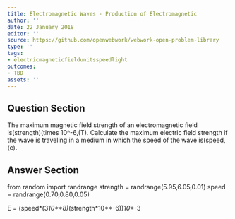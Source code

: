 ```yaml
---
title: Electromagnetic Waves - Production of Electromagnetic
author: ''
date: 22 January 2018
editor: ''
source: https://github.com/openwebwork/webwork-open-problem-library
type: ''
tags:
- electricmagneticfieldunitsspeedlight
outcomes:
- TBD
assets: ''
---
```


## Question Section 

The maximum magnetic field strength of an electromagnetic field is(strength)(times 10^-6,(T). Calculate the maximum electric field strength if the wave is traveling in a medium in which the speed of the wave is(speed,(c).


## Answer Section

from random import randrange
strength = randrange(5.95,6.05,0.01)
speed = randrange(0.70,0.80,0.05)

E = (speed*(3*10**8)*(strength*10**-6))*10**-3